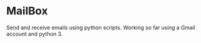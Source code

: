 # MailBox
Send and receive emails using python scripts. Working so far using a Gmail account and python 3.
